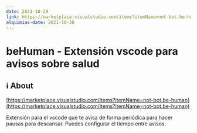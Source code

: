 ```yaml
---
date: 2021-10-29
link: https://marketplace.visualstudio.com/items?itemName=not-bot.be-human
alquimias-date: 2021-10-30
---
```


# beHuman - Extensión vscode para avisos sobre salud

## ℹ️ About

[https://marketplace.visualstudio.com/items?itemName=not-bot.be-human](https://marketplace.visualstudio.com/items?itemName=not-bot.be-human)

Extensión para el vscode que te avisa de forma periódica para hacer pausas para descansar. Puedes configurar el tiempo entre avisos.


